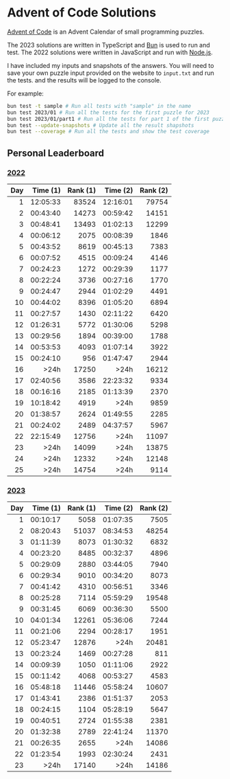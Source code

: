 # Advent of Code Solutions

[Advent of Code](https://adventofcode.com) is an Advent Calendar of small programming puzzles.

The 2023 solutions are written in TypeScript and [Bun](https://bun.sh/) is used to run and test. The 2022 solutions were written in JavaScript and run with [Node.js](https://nodejs.org/).

I have included my inputs and snapshots of the answers. You will need to save your own puzzle input provided on the website to `input.txt` and run the tests. and the results will be logged to the console.

For example:

```sh
bun test -t sample # Run all tests with "sample" in the name
bun test 2023/01 # Run all the tests for the first puzzle for 2023
bun test 2023/01/part1 # Run all the tests for part 1 of the first puzzle for 2023
bun test --update-snapshots # Update all the result shapshots
bun test --coverage # Run all the tests and show the test coverage
```

## Personal Leaderboard

### [2022](https://adventofcode.com/2022/leaderboard/self)

| Day | Time (1) |  Rank (1) | Time (2) | Rank (2) |
|  -: |       -: |        -: |       -: |       -: |
|   1 | 12:05:33 |     83524 | 12:16:01 |    79754 |
|   2 | 00:43:40 |     14273 | 00:59:42 |    14151 |
|   3 | 00:48:41 |     13493 | 01:02:13 |    12299 |
|   4 | 00:06:12 |      2075 | 00:08:39 |     1846 |
|   5 | 00:43:52 |      8619 | 00:45:13 |     7383 |
|   6 | 00:07:52 |      4515 | 00:09:24 |     4146 |
|   7 | 00:24:23 |      1272 | 00:29:39 |     1177 |
|   8 | 00:22:24 |      3736 | 00:27:16 |     1770 |
|   9 | 00:24:47 |      2944 | 01:02:29 |     4491 |
|  10 | 00:44:02 |      8396 | 01:05:20 |     6894 |
|  11 | 00:27:57 |      1430 | 02:11:22 |     6420 |
|  12 | 01:26:31 |      5772 | 01:30:06 |     5298 |
|  13 | 00:29:56 |      1894 | 00:39:00 |     1788 |
|  14 | 00:53:53 |      4093 | 01:07:14 |     3922 |
|  15 | 00:24:10 |       956 | 01:47:47 |     2944 |
|  16 |     >24h |     17250 |     >24h |    16212 |
|  17 | 02:40:56 |      3586 | 22:23:32 |     9334 |
|  18 | 00:16:16 |      2185 | 01:13:39 |     2370 |
|  19 | 10:18:42 |      4919 |     >24h |     9859 |
|  20 | 01:38:57 |      2624 | 01:49:55 |     2285 |
|  21 | 00:24:02 |      2489 | 04:37:57 |     5967 |
|  22 | 22:15:49 |     12756 |     >24h |    11097 |
|  23 |     >24h |     14099 |     >24h |    13875 |
|  24 |     >24h |     12332 |     >24h |    12148 |
|  25 |     >24h |     14754 |     >24h |     9114 |

### [2023](https://adventofcode.com/2023/leaderboard/self)

| Day | Time (1) |  Rank (1) | Time (2) | Rank (2) |
|  -: |       -: |        -: |       -: |       -: |
|   1 | 00:10:17 |      5058 | 01:07:35 |     7505 |
|   2 | 08:20:43 |     51037 | 08:34:53 |    48254 |
|   3 | 01:11:39 |      8073 | 01:30:32 |     6832 |
|   4 | 00:23:20 |      8485 | 00:32:37 |     4896 |
|   5 | 00:29:09 |      2880 | 03:44:05 |     7940 |
|   6 | 00:29:34 |      9010 | 00:34:20 |     8073 |
|   7 | 00:41:42 |      4310 | 00:56:51 |     3346 |
|   8 | 00:25:28 |      7114 | 05:59:29 |    19548 |
|   9 | 00:31:45 |      6069 | 00:36:30 |     5500 |
|  10 | 04:01:34 |     12261 | 05:36:06 |     7244 |
|  11 | 00:21:06 |      2294 | 00:28:17 |     1951 |
|  12 | 05:23:47 |     12876 |     >24h |    20481 |
|  13 | 00:23:24 |      1469 | 00:27:28 |      811 |
|  14 | 00:09:39 |      1050 | 01:11:06 |     2922 |
|  15 | 00:11:42 |      4068 | 00:53:27 |     4583 |
|  16 | 05:48:18 |     11446 | 05:58:24 |    10607 |
|  17 | 01:43:41 |      2386 | 01:51:37 |     2053 |
|  18 | 00:24:15 |      1104 | 05:28:19 |     5647 |
|  19 | 00:40:51 |      2724 | 01:55:38 |     2381 |
|  20 | 01:32:38 |      2789 | 22:41:24 |    11370 |
|  21 | 00:26:35 |      2655 |     >24h |    14086 |
|  22 | 01:23:54 |      1993 | 02:30:24 |     2431 |
|  23 |     >24h |     17140 |     >24h |    14186 |
